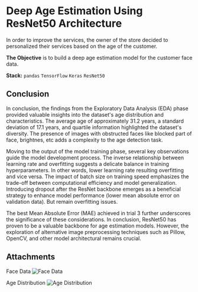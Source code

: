 # Deep Age Estimation Using ResNet50 Architecture
In order to improve the services, the owner of the store decided to personalized their services based on the age of the customer.

**The Objective** is to build a deep age estimation model for the customer face data.

**Stack:** `pandas` `TensorFlow` `Keras` `ResNet50`

## Conclusion

In conclusion, the findings from the Exploratory Data Analysis (EDA) phase provided valuable insights into the dataset's age distribution and characteristics. The average age of approximately 31.2 years, a standard deviation of 17.1 years, and quartile information highlighted the dataset's diversity. The presence of images with obstructed faces like blocked part of face, brightnes, etc adds a complexity to the age detection task.

Moving to the output of the model training phase, several key observations guide the model development process. The inverse relationship between learning rate and overfitting suggests a delicate balance in training hyperparameters. In other words, lower learning rate resulting overfitting and vice versa. The impact of batch size on training speed emphasizes the trade-off between computational efficiency and model generalization. Introducing dropout after the ResNet backbone emerges as a beneficial strategy to enhance model performance (lower mean absolute error on validation data). But remain overfitting issues.

The best Mean Absolute Error (MAE) achieved in trial 3 further underscores the significance of these considerations. In conclusion, ResNet50 has proven to be a valuable backbone for age estimation models. However, the exploration of alternative image preprocessing techniques such as Pillow, OpenCV, and other model architectural remains crucial.

## Attachments

Face Data
![Face Data](https://github.com/nashihabdul/data_science_projects/blob/main/deep_age_estimation/face_data.png)

Age Distribution
![Age Distribution](https://github.com/nashihabdul/data_science_projects/blob/main/deep_age_estimation/age_distribution.png)
